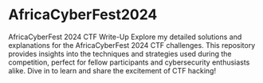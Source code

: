 # AfricaCyberFest2024
AfricaCyberFest 2024 CTF Write-Up Explore my detailed solutions and explanations for the AfricaCyberFest 2024 CTF challenges. This repository provides insights into the techniques and strategies used during the competition, perfect for fellow participants and cybersecurity enthusiasts alike. Dive in to learn and share the excitement of CTF hacking!
